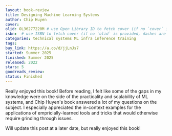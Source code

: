 ```yaml
---
layout: book-review
title: Designing Machine Learning Systems
author: Chip Huyen
cover:
olid: OL36277220M # use Open Library ID to fetch cover (if no `cover` is provided)
isbn:  # use ISBN to fetch cover (if no `olid` is provided, dashes are optional)
categories: technical systems ML infra inference training
tags: 
buy_link: https://a.co/d/jjLnJs7
started: Summer 2025
finished: Summer 2025
released: 2022
stars: 5
goodreads_review:
status: Finished
---
```


Really enjoyed this book! Before reading, I felt like some of the gaps in my knowledge were on the side of the practicality and scalability of ML systems, and Chip Huyen's book answered a lot of my questions on the subject. I especially appreciated the in-context examples for the applications of empricially-learned tools and tricks that would otherwise require grinding through issues.

Will update this post at a later date, but really enjoyed this book!